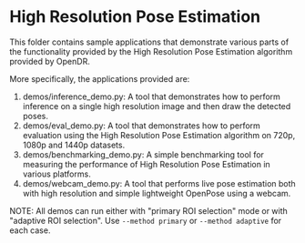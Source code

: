 # High Resolution Pose Estimation

This folder contains sample applications that demonstrate various parts of the functionality provided by the High Resolution Pose Estimation algorithm provided by OpenDR.

More specifically, the applications provided are:

1. demos/inference_demo.py: A tool that demonstrates how to perform inference on a single high resolution image and then draw the detected poses. 
2. demos/eval_demo.py: A tool that demonstrates how to perform evaluation using the High Resolution Pose Estimation algorithm on 720p, 1080p and 1440p datasets. 
3. demos/benchmarking_demo.py: A simple benchmarking tool for measuring the performance of High Resolution Pose Estimation in various platforms.
4. demos/webcam_demo.py: A tool that performs live pose estimation both with high resolution and simple lightweight OpenPose using a webcam.

NOTE: All demos can run either with "primary ROI selection" mode or with "adaptive ROI selection".
Use `--method primary` or `--method adaptive` for each case.
